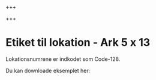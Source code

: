 +++

+++
# Etiket til lokation - Ark 5 x 13

Lokationsnumrene er indkodet som Code-128.

Du kan downloade eksemplet her: 